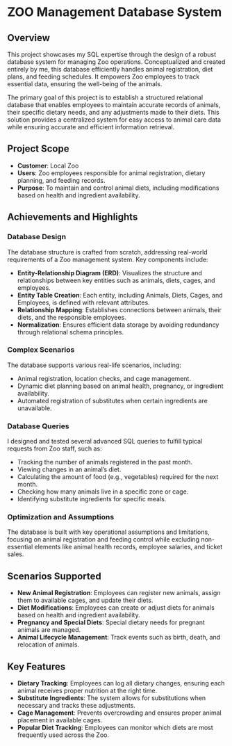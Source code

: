 # ZOO Management Database System

## Overview

This project showcases my SQL expertise through the design of a robust database system for managing Zoo operations. Conceptualized and created entirely by me, this database efficiently handles animal registration, diet plans, and feeding schedules. It empowers Zoo employees to track essential data, ensuring the well-being of the animals.

The primary goal of this project is to establish a structured relational database that enables employees to maintain accurate records of animals, their specific dietary needs, and any adjustments made to their diets. This solution provides a centralized system for easy access to animal care data while ensuring accurate and efficient information retrieval.

## Project Scope

- **Customer**: Local Zoo  
- **Users**: Zoo employees responsible for animal registration, dietary planning, and feeding records.  
- **Purpose**: To maintain and control animal diets, including modifications based on health and ingredient availability.

## Achievements and Highlights

### Database Design

The database structure is crafted from scratch, addressing real-world requirements of a Zoo management system. Key components include:

- **Entity-Relationship Diagram (ERD)**: Visualizes the structure and relationships between key entities such as animals, diets, cages, and employees.
- **Entity Table Creation**: Each entity, including Animals, Diets, Cages, and Employees, is defined with relevant attributes.
- **Relationship Mapping**: Establishes connections between animals, their diets, and the responsible employees.
- **Normalization**: Ensures efficient data storage by avoiding redundancy through relational schema principles.

### Complex Scenarios

The database supports various real-life scenarios, including:

- Animal registration, location checks, and cage management.
- Dynamic diet planning based on animal health, pregnancy, or ingredient availability.
- Automated registration of substitutes when certain ingredients are unavailable.

### Database Queries

I designed and tested several advanced SQL queries to fulfill typical requests from Zoo staff, such as:

- Tracking the number of animals registered in the past month.
- Viewing changes in an animal’s diet.
- Calculating the amount of food (e.g., vegetables) required for the next month.
- Checking how many animals live in a specific zone or cage.
- Identifying substitute ingredients for specific meals.

### Optimization and Assumptions

The database is built with key operational assumptions and limitations, focusing on animal registration and feeding control while excluding non-essential elements like animal health records, employee salaries, and ticket sales.

## Scenarios Supported

- **New Animal Registration**: Employees can register new animals, assign them to available cages, and update their diets.
- **Diet Modifications**: Employees can create or adjust diets for animals based on health and ingredient availability.
- **Pregnancy and Special Diets**: Special dietary needs for pregnant animals are managed.
- **Animal Lifecycle Management**: Track events such as birth, death, and relocation of animals.

## Key Features

- **Dietary Tracking**: Employees can log all dietary changes, ensuring each animal receives proper nutrition at the right time.
- **Substitute Ingredients**: The system allows for substitutions when necessary and tracks these adjustments.
- **Cage Management**: Prevents overcrowding and ensures proper animal placement in available cages.
- **Popular Diet Tracking**: Employees can monitor which diets are most frequently used across the Zoo.
